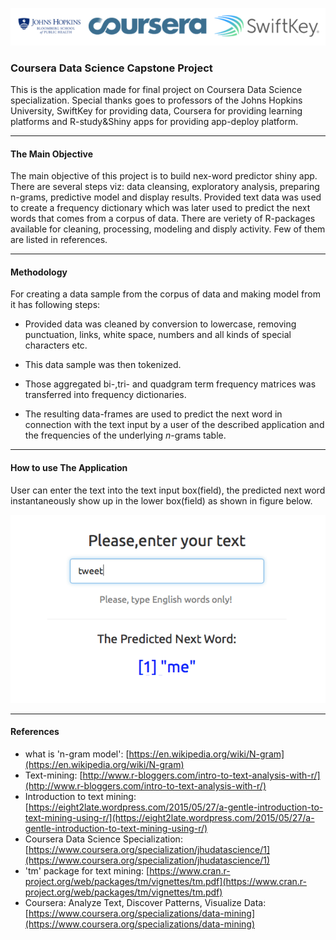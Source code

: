 
![SwiftKey, Bloomberg & Coursera Logo](logos.png)

### Coursera Data Science Capstone Project
This is the application made for final project on Coursera Data Science specialization. Special thanks goes to professors of the Johns Hopkins University, SwiftKey for providing data, Coursera for providing learning platforms and R-study&Shiny apps for providing app-deploy platform.

******

#### The Main Objective

The main objective of this project is to build nex-word predictor shiny app. There are several steps viz: data cleansing, exploratory analysis, preparing n-grams, predictive model and display results. Provided text data was used to create a frequency dictionary which was later used to predict the next words that comes from a corpus of data. There are veriety of R-packages available for cleaning, processing, modeling and disply activity. Few of them are listed in references.



******

#### Methodology

For creating a data sample from the corpus of data and making model from it has following steps:

  - Provided data was cleaned by conversion to lowercase, removing punctuation, links, white space, numbers and all kinds of special characters etc.
  
  - This data sample was then tokenized.
  
  - Those aggregated bi-,tri- and quadgram term frequency matrices was transferred into frequency dictionaries.

  - The resulting data-frames are used to predict the next word in connection with the text input by a user of the described application and the frequencies of the underlying *n*-grams table.

******

#### How to use The Application


 User can enter the text into the text input box(field), the predicted next word instantaneously show up in the lower box(field) as shown in figure below.

![Application Screenshot](app.png)

******

#### References


* what is 'n-gram model': [https://en.wikipedia.org/wiki/N-gram](https://en.wikipedia.org/wiki/N-gram)
* Text-mining: [http://www.r-bloggers.com/intro-to-text-analysis-with-r/](http://www.r-bloggers.com/intro-to-text-analysis-with-r/)
* Introduction to text mining:[https://eight2late.wordpress.com/2015/05/27/a-gentle-introduction-to-text-mining-using-r/](https://eight2late.wordpress.com/2015/05/27/a-gentle-introduction-to-text-mining-using-r/)
*  Coursera Data Science Specialization: [https://www.coursera.org/specialization/jhudatascience/1](https://www.coursera.org/specialization/jhudatascience/1)
* 'tm' package for text mining: [https://www.cran.r-project.org/web/packages/tm/vignettes/tm.pdf](https://www.cran.r-project.org/web/packages/tm/vignettes/tm.pdf)
* Coursera: Analyze Text, Discover Patterns, Visualize Data:[https://www.coursera.org/specializations/data-mining](https://www.coursera.org/specializations/data-mining)



